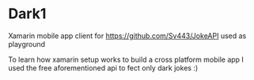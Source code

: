 # Dark1

Xamarin mobile app client for https://github.com/Sv443/JokeAPI used as playground

To learn how xamarin setup works to build a cross platform mobile app I used the free aforementioned api to fect only dark jokes :)
